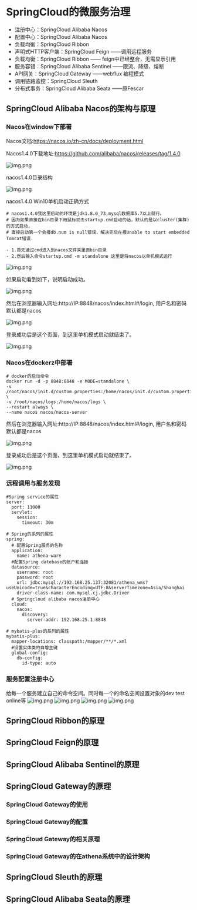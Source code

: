 # SpringCloud的微服务治理

- 注册中心：SpringCloud Alibaba Nacos
- 配置中心：SpringCloud Alibaba Nacos
- 负载均衡：SpringCloud Ribbon
- 声明式HTTP客户端：SpringCloud Feign ——调用远程服务
- 负载均衡：SpringCloud Ribbon —— feign中已经整合，无需显示引用
- 服务容错：SpringCloud Alibaba Sentinel ——限流、降级、熔断
- API网关：SpringCloud Gateway ——webflux 编程模式
- 调用链路监控：SpringCloud Sleuth
- 分布式事务：SpringCloud Alibaba Seata ——原Fescar

## SpringCloud Alibaba Nacos的架构与原理

###  Nacos在window下部署

Nacos文档:https://nacos.io/zh-cn/docs/deployment.html

Nacos1.4.0下载地址:https://github.com/alibaba/nacos/releases/tag/1.4.0

![img.png](./images/nacos_download.png)

nacos1.4.0目录结构

![img.png](./images/nacos_structure.png)

nacos1.4.0 Win10单机启动正确方式

```shell
# nacos1.4.0我这里启动的环境是jdk1.8.0_73,mysql数据库5.7以上就行。
# 因为如果直接在bin目录下用鼠标双击startup.cmd启动的话，默认的是以cluster(集群)的方式启动，
# 直接启动第一个会报db.num is null错误，解决完后在报Unable to start embedded Tomcat错误.

- 1.首先通过cmd进入到nacos文件夹里面bin目录
- 2.然后输入命令startup.cmd -m standalone 这里是将nacos以单机模式运行
```

![img.png](./images/nacos_start_up.png)

如果启动看到如下，说明启动成功。

![img.png](./images/nacos_standlone.png)

然后在浏览器输入网址:http://IP:8848/nacos/index.html#/login, 用户名和密码默认都是nacos

![img.png](./images/nacos_login.png)

登录成功后是这个页面，到这里单机模式启动就结束了。

![img.png](./images/nacos_admin.png)

###  Nacos在dockerz中部署

```shell
# docker的启动命令
docker run -d -p 8848:8848 -e MODE=standalone \
-v /root/nacos/init.d/custom.properties:/home/nacos/init.d/custom.properties \
-v /root/nacos/logs:/home/nacos/logs \
--restart always \
--name nacos nacos/nacos-server
```

然后在浏览器输入网址:http://IP:8848/nacos/index.html#/login, 用户名和密码默认都是nacos

![img.png](./images/nacos_login.png)

登录成功后是这个页面，到这里单机模式启动就结束了。

![img.png](./images/nacos_admin.png)

### 远程调用与服务发现

```shell
#Spring service的属性
server:
  port: 11000
  servlet:
    session:
      timeout: 30m

# Spring的系列的属性
spring:
  # 配置Spring服务的名称
  application:
    name: athena-ware
  #配置Spring datebase的账户和连接
  datasource:
    username: root
    password: root
    url: jdbc:mysql://192.168.25.137:32081/athena_wms?useUnicode=true&characterEncoding=UTF-8&serverTimezone=Asia/Shanghai
    driver-class-name: com.mysql.cj.jdbc.Driver
  # Springcloud alibaba nacos注册中心
  cloud:
    nacos:
      discovery:
        server-addr: 192.168.25.1:8848

# mybatis-plus的系列的属性
mybatis-plus:
  mapper-locations: classpath:/mapper/**/*.xml
  #设置实体类的自增主键
  global-config:
    db-config:
      id-type: auto
```

### 服务配置注册中心

给每一个服务建立自己的命令空间。同时每一个的命名空间设置对象的dev test online等
![img.png](./images/nacos_service.png)
![img.png](./images/nacos_config_online.png)
![img.png](./images/Athena微服务配置.png)
![img.png](./images/nacos_discovery.png)


## SpringCloud Ribbon的原理

## SpringCloud Feign的原理

## SpringCloud Alibaba Sentinel的原理

## SpringCloud Gateway的原理

### SpringCloud Gateway的使用

### SpringCloud Gateway的配置

### SpringCloud Gateway的相关原理

### SpringCloud Gateway的在athena系统中的设计架构


## SpringCloud Sleuth的原理

## SpringCloud Alibaba Seata的原理